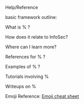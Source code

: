 Help/Reference


basic framework outline:

What is % ?

How does it relate to InfoSec?

Where can I learn more?

References for % ?

Examples of % ?

Tutorials involving % 

Writeups on %  

Emoji Reference: [Emoji cheat sheet](https://www.webpagefx.com/tools/emoji-cheat-sheet/)